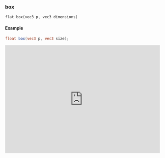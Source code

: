 ### box
```flat box(vec3 p, vec3 dimensions)```
#### Example
```glsl
float box(vec3 p, vec3 size);
```

<iframe width="100%" height="350px" src="http://localhost:3000/sculpture/-LM-LkFiHWJrolzNlpFF?example=true&embed=true" frameborder="0"></iframe>